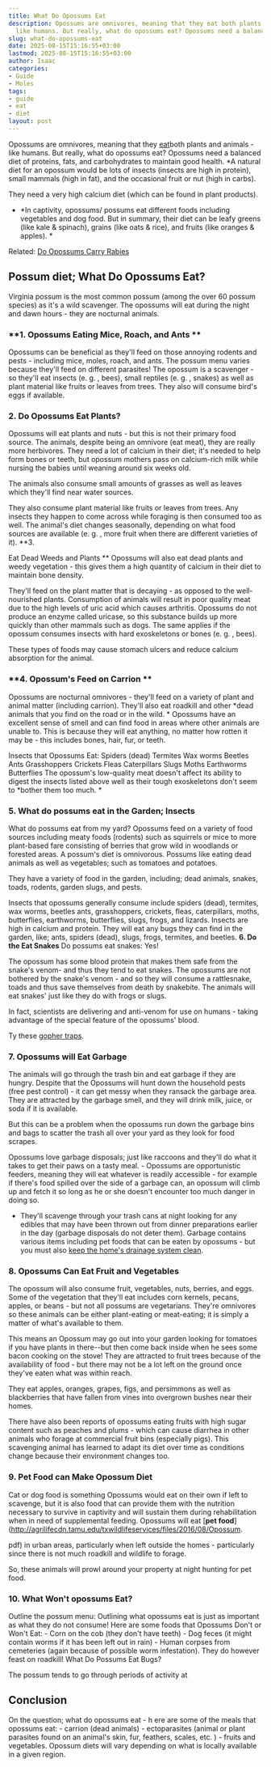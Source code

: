 ```yaml
---
title: What Do Opossums Eat
description: Opossums are omnivores, meaning that they eat both plants and animals
  like humans. But really, what do opossums eat? Opossums need a balanced diet of...
slug: what-do-opossums-eat
date: 2025-08-15T15:16:55+03:00
lastmod: 2025-08-15T15:16:55+03:00
author: Isaac
categories:
- Guide
- Moles
tags:
- guide
- eat
- diet
layout: post
---
```

Opossums are omnivores, meaning that they [eat](https://pestpolicy.com/do-cats-eat-lizards/)both plants and animals - like humans. But really, what do opossums eat? Opossums need a balanced diet of proteins, fats, and carbohydrates to maintain good health. *A natural diet for an opossum would be lots of insects (insects are high in protein), small mammals (high in fat), and the occasional fruit or nut (high in carbs).

They need a very high calcium diet (which can be found in plant products).

* *In captivity, opossums/ possums eat different foods including vegetables and dog food. But in summary, their diet can be leafy greens (like kale & spinach), grains (like oats & rice), and fruits (like oranges & apples). *

Related: [Do Opossums Carry Rabies](https://pestpolicy.com/do-opossums-carry-rabies/)

##  Possum diet; What Do Opossums Eat?

Virginia possum is the most common possum (among the over 60 possum species) as it's a wild scavenger. The opossums will eat during the night and dawn hours - they are nocturnal animals.

###  **1. Opossums Eating Mice, Roach, and Ants **

Opossums can be beneficial as they'll feed on those annoying rodents and pests - including mice, moles, roach, and ants. The possum menu varies because they'll feed on different parasites! The opossum is a scavenger - so they'll eat insects (e. g. , bees), small reptiles (e. g. , snakes) as well as plant material like fruits or leaves from trees. They also will consume bird's eggs if available.

###  2. Do Opossums Eat Plants?

Opossums will eat plants and nuts - but this is not their primary food source. The animals, despite being an omnivore (eat meat), they are really more herbivores. They need a lot of calcium in their diet; it's needed to help form bones or teeth, but opossum mothers pass on calcium-rich milk while nursing the babies until weaning around six weeks old.

The animals also consume small amounts of grasses as well as leaves which they'll find near water sources.

They also consume plant material like fruits or leaves from trees. Any insects they happen to come across while foraging is then consumed too as well. The animal's diet changes seasonally, depending on what food sources are available (e. g. , more fruit when there are different varieties of it). **3.

Eat Dead Weeds and Plants ** Opossums will also eat dead plants and weedy vegetation - this gives them a high quantity of calcium in their diet to maintain bone density.

They'll feed on the plant matter that is decaying - as opposed to the well-nourished plants. Consumption of animals will result in poor quality meat due to the high levels of uric acid which causes arthritis. Opossums do not produce an enzyme called uricase, so this substance builds up more quickly than other mammals such as dogs. The same applies if the opossum consumes insects with hard exoskeletons or bones (e. g. , bees).

These types of foods may cause stomach ulcers and reduce calcium absorption for the animal.

###  **4. Opossum's Feed on Carrion **

Opossums are nocturnal omnivores - they'll feed on a variety of plant and animal matter (including carrion). They'll also eat roadkill and other *dead animals that you find on the road or in the wild. * Opossums have an excellent sense of smell and can find food in areas where other animals are unable to. This is because they will eat anything, no matter how rotten it may be - this includes bones, hair, fur, or teeth.

Insects that Opossums Eat: Spiders (dead) Termites Wax worms Beetles Ants Grasshoppers Crickets Fleas Caterpillars Slugs Moths Earthworms Butterflies The opossum's low-quality meat doesn't affect its ability to digest the insects listed above well as their tough exoskeletons don't seem to *bother them too much. *

###  5. What do possums eat in the Garden; Insects

What do possums eat from my yard? Opossums feed on a variety of food sources including meaty foods (rodents) such as squirrels or mice to more plant-based fare consisting of berries that grow wild in woodlands or forested areas. A possum's diet is omnivorous. Possums like eating dead animals as well as vegetables; such as tomatoes and potatoes.

They have a variety of food in the garden, including; dead animals, snakes, toads, rodents, garden slugs, and pests.

Insects that opossums generally consume include spiders (dead), termites, wax worms, beetles ants, grasshoppers, crickets, fleas, caterpillars, moths, butterflies, earthworms, butterflies, slugs, frogs, and lizards. Insects are high in calcium and protein. They will eat any bugs they can find in the garden, like; ants, spiders (dead), slugs, frogs, termites, and beetles. **6. Do the Eat Snakes** Do possums eat snakes: Yes!

The opossum has some blood protein that makes them safe from the snake's venom- and thus they tend to eat snakes. The opossums are not bothered by the snake's venom - and so they will consume a rattlesnake, toads and thus save themselves from death by snakebite. The animals will eat snakes' just like they do with frogs or slugs.

In fact, scientists are delivering and anti-venom for use on humans - taking advantage of the special feature of the opossums' blood.

Ty these [gopher traps](https://pestpolicy.com/best-gopher-traps/).

###  **7. Opossums will Eat Garbage**

The animals will go through the trash bin and eat garbage if they are hungry. Despite that the Opossums will hunt down the household pests (free pest control) - it can get messy when they ransack the garbage area. They are attracted by the garbage smell, and they will drink milk, juice, or soda if it is available.

But this can be a problem when the opossums run down the garbage bins and bags to scatter the trash all over your yard as they look for food scrapes.

Opossums love garbage disposals; just like raccoons and they'll do what it takes to get their paws on a tasty meal. - Opossums are opportunistic feeders, meaning they will eat whatever is readily accessible - for example if there's food spilled over the side of a garbage can, an opossum will climb up and fetch it so long as he or she doesn't encounter too much danger in doing so.

- They'll scavenge through your trash cans at night looking for any edibles that may have been thrown out from dinner preparations earlier in the day (garbage disposals do not deter them). Garbage contains various items including pet foods that can be eaten by opossums - but you must also [keep the home's drainage system clean](https://pestpolicy.com/best-drain-cleaner//).

###  8. Opossums Can Eat Fruit and Vegetables

The opossum will also consume fruit, vegetables, nuts, berries, and eggs. Some of the vegetation that they'll eat includes corn kernels, pecans, apples, or beans - but not all possums are vegetarians. They're omnivores so these animals can be either plant-eating or meat-eating; it is simply a matter of what's available to them.

This means an Opossum may go out into your garden looking for tomatoes if you have plants in there--but then come back inside when he sees some bacon cooking on the stove! They are attracted to fruit trees because of the availability of food - but there may not be a lot left on the ground once they've eaten what was within reach.

They eat apples, oranges, grapes, figs, and persimmons as well as blackberries that have fallen from vines into overgrown bushes near their homes.

There have also been reports of opossums eating fruits with high sugar content such as peaches and plums - which can cause diarrhea in other animals who forage at commercial fruit bins (especially pigs). This scavenging animal has learned to adapt its diet over time as conditions change because their environment changes too.

###  9. Pet Food can Make Opossum Diet

Cat or dog food is something Opossums would eat on their own if left to scavenge, but it is also food that can provide them with the nutrition necessary to survive in captivity and will sustain them during rehabilitation when in need of supplemental feeding. Opossums will eat [**pet food**](http://agrilifecdn.tamu.edu/txwildlifeservices/files/2016/08/Opossum.

pdf) in urban areas, particularly when left outside the homes - particularly since there is not much roadkill and wildlife to forage.

So, these animals will prowl around your property at night hunting for pet food.

###  10. What Won't opossums Eat?

Outline the possum menu: Outlining what opossums eat is just as important as what they do not consume! Here are some foods that Opossums Don't or Won't Eat: - Corn on the cob (they don't have teeth) - Dog feces (it might contain worms if it has been left out in rain) - Human corpses from cemeteries (again because of possible worm infestation). They do however feast on roadkill! What Do Possums Eat Bugs?

The possum tends to go through periods of activity at

##  Conclusion

On the question; what do opossums eat - h ere are some of the meals that opossums eat: - carrion (dead animals) - ectoparasites (animal or plant parasites found on an animal's skin, fur, feathers, scales, etc. ) - fruits and vegetables. Opossum diets will vary depending on what is locally available in a given region.
